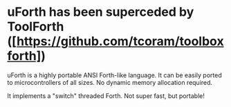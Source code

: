 # uForth has been superceded by ToolForth ([https://github.com/tcoram/toolboxforth])
uForth is a highly portable ANSI Forth-like language.
It can be easily ported to microcontrollers of all
sizes. No dynamic memory allocation required.

It implements a "switch" threaded Forth. Not 
super fast, but portable!
 

